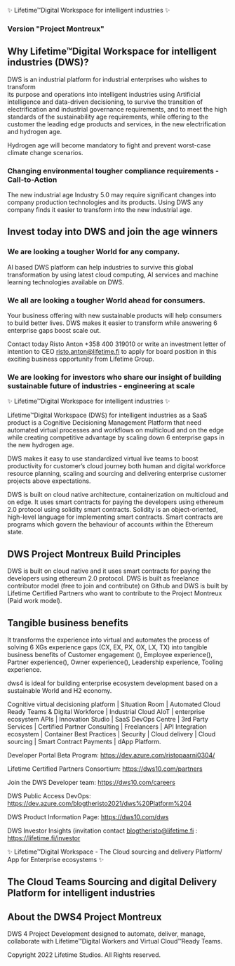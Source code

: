 ✨ Lifetime™Digital Workspace for intelligent industries ✨

### Version "Project Montreux" 

## Why Lifetime™Digital Workspace for intelligent industries (DWS)?
DWS is an industrial platform for industrial enterprises who wishes to transform   
its purpose and operations into intelligent industries using Artificial intelligence and data-driven decisioning,
to survive the transition of electrification and industrial governance requirements,
and to meet the high standards of the sustainability age requirements,
while offering to the customer the leading edge products and services,
in the new electrification and hydrogen age. 

Hydrogen age will become mandatory to fight and prevent worst-case climate change scenarios.

### Changing environmental tougher compliance requirements - Call-to-Action

The new industrial age Industry 5.0 may require significant changes into company production technologies and its products. Using DWS any company finds it easier to transform into the new industrial age.

## Invest today into DWS and join the age winners

### We are looking a tougher World for any company. 

AI based DWS platform can help industries to survive this global transformation by using latest cloud computing, AI services and machine learning technologies available on DWS.

### We all are looking a tougher World ahead for consumers. 

Your business offering with new sustainable products will help consumers to build better lives. 
DWS makes it easier to transform while answering 6 enterprise gaps boost scale out.

Contact today Risto Anton +358 400 319010 or write an investment letter of intention to CEO risto.anton@lifetime.fi to apply for board position in this exciting business opportunity from Lifetime Group.

### We are looking for investors who share our insight of building sustainable future of industries - engineering at scale

✨ Lifetime™Digital Workspace for intelligent industries ✨

Lifetime™Digital Workspace (DWS) for intelligent industries as a SaaS product is a Cognitive Decisioning Management Platform that need automated virtual processes and workflows on multicloud and on the edge while creating competitive advantage by scaling down 6 enterprise gaps in the new hydrogen age.    

DWS makes it easy to use standardized virtual live teams to boost productivity for customer’s cloud journey both human and digital workforce resource planning, scaling and sourcing and delivering enterprise customer projects above expectations.   

DWS is built on cloud native architecture, containerization on multicloud and on edge. It uses smart contracts for paying the developers using ethereum 2.0 protocol using solidity smart contracts. Solidity is an object-oriented, high-level language for implementing smart contracts. Smart contracts are programs which govern the behaviour of accounts within the Ethereum state.

## DWS Project Montreux Build Principles

DWS is built on cloud native and it uses smart contracts for paying the developers using ethereum 2.0 protocol.
DWS is built as freelance contributor model (free to join and contribute) on Github and
DWS is built by Lifetime Certified Partners who want to contribute to the Project Montreux (Paid work model).

## Tangible business benefits

It transforms the experience into virtual and automates the process of solving 6 XGs experience gaps (CX, EX, PX, OX, LX, TX) into tangible business benefits of Customer engagement (), Employee experience(), Partner experience(), Owner experience(), Leadership experience, Tooling experience.

dws4 is ideal for building enterprise ecosystem development based on a sustainable World and H2 economy.

Cognitive virtual decisioning platform | Situation Room |  Automated Cloud Ready Teams & Digital Workforce | Industrial Cloud AIoT  | enterprise ecosystem APIs | Innovation Studio | SaaS DevOps Centre | 3rd Party Services |  Certified Partner Consulting |  Freelancers |  API Integration ecosystem | Container Best Practices | Security | Cloud delivery  | Cloud sourcing |  Smart Contract Payments | dApp Platform.

Developer Portal Beta Program: <https://dev.azure.com/ristopaarni0304/>

Lifetime Certified Partners Consortium: <https://dws10.com/partners>

Join the DWS Developer team: <https://dws10.com/careers>

DWS Public Access DevOps: <https://dev.azure.com/blogtheristo2021/dws%20Platform%204>

DWS Product Information Page: <https://dws10.com/dws>

DWS Investor Insights (invitation contact blogtheristo@lifetime.fi : <https://lifetime.fi/investor>

✨ Lifetime™Digital Workspace  - The Cloud sourcing and delivery Platform/ App for Enterprise ecosystems ✨ </n>

## The Cloud Teams Sourcing and digital Delivery Platform for intelligent industries

## About the DWS4 Project Montreux

DWS 4 Project Development designed to automate, deliver, manage, collaborate with Lifetime™Digital Workers and Virtual Cloud™Ready Teams.

Copyright 2022 Lifetime Studios. All Rights reserved.
